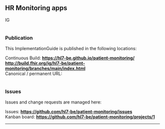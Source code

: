 HR Monitoring apps
---
IG
<br> </br>
###
### Publication
This ImplementationGuide is published in the following locations:

Continuous Build: 
__https://hl7-be.github.io/patient-monitoring/__
__http://build.fhir.org/ig/hl7-be/patient-monitoring/branches/main/index.html__  
Canonical / permanent URL: 
<br> </br>

### Issues
Issues and change requests are managed here:  

Issues:  __https://github.com/hl7-be/patient-monitoring/issues__  
Kanban board:  __https://github.com/hl7-be/patient-monitoring/projects/1__  

---
